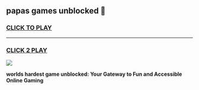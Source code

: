 
## papas games unblocked 👋
<h3>
<a href="https://premium.freeplayer.one?title=papas_games_unblocked&ref=13F">CLICK TO PLAY</a></h3>
<hr>

<h3>
<a href="https://premium.freeplayer.one?title=papas_games_unblocked&ref=13F">CLICK 2 PLAY</a>
  
</h3>

<a href="https://premium.freeplayer.one?title=papas_games_unblocked&ref=12F/"><img src="https://clearcache.store/games.png"></a>


**worlds hardest game unblocked: Your Gateway to Fun and Accessible Online Gaming**
